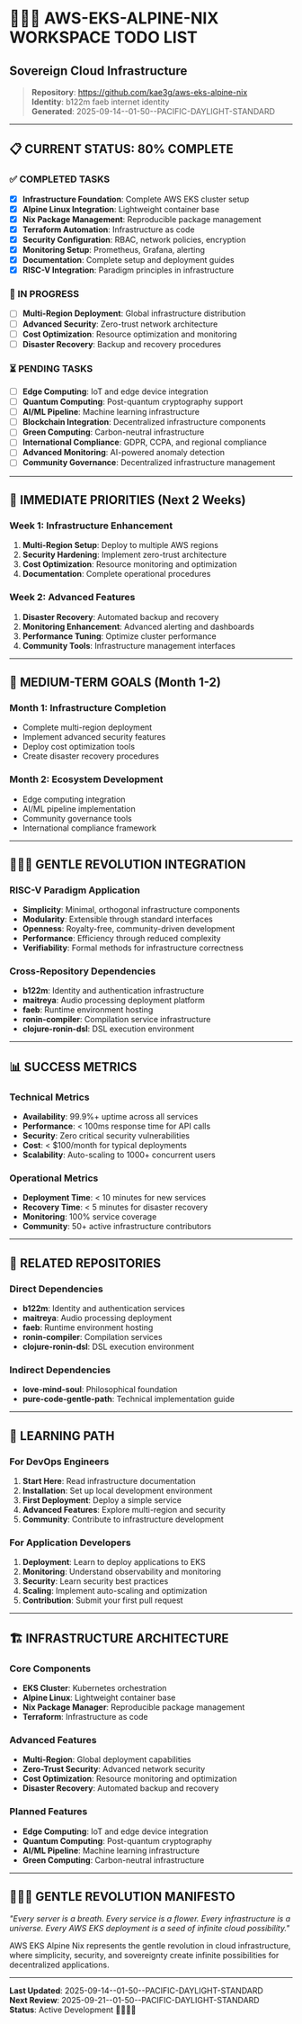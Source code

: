 # 💚🖤💛 AWS-EKS-ALPINE-NIX WORKSPACE TODO LIST
## Sovereign Cloud Infrastructure

> **Repository**: https://github.com/kae3g/aws-eks-alpine-nix  
> **Identity**: b122m faeb internet identity  
> **Generated**: 2025-09-14--01-50--PACIFIC-DAYLIGHT-STANDARD

---

## 📋 CURRENT STATUS: 80% COMPLETE

### ✅ COMPLETED TASKS
- [x] **Infrastructure Foundation**: Complete AWS EKS cluster setup
- [x] **Alpine Linux Integration**: Lightweight container base
- [x] **Nix Package Management**: Reproducible package management
- [x] **Terraform Automation**: Infrastructure as code
- [x] **Security Configuration**: RBAC, network policies, encryption
- [x] **Monitoring Setup**: Prometheus, Grafana, alerting
- [x] **Documentation**: Complete setup and deployment guides
- [x] **RISC-V Integration**: Paradigm principles in infrastructure

### 🔄 IN PROGRESS
- [ ] **Multi-Region Deployment**: Global infrastructure distribution
- [ ] **Advanced Security**: Zero-trust network architecture
- [ ] **Cost Optimization**: Resource optimization and monitoring
- [ ] **Disaster Recovery**: Backup and recovery procedures

### ⏳ PENDING TASKS
- [ ] **Edge Computing**: IoT and edge device integration
- [ ] **Quantum Computing**: Post-quantum cryptography support
- [ ] **AI/ML Pipeline**: Machine learning infrastructure
- [ ] **Blockchain Integration**: Decentralized infrastructure components
- [ ] **Green Computing**: Carbon-neutral infrastructure
- [ ] **International Compliance**: GDPR, CCPA, and regional compliance
- [ ] **Advanced Monitoring**: AI-powered anomaly detection
- [ ] **Community Governance**: Decentralized infrastructure management

---

## 🎯 IMMEDIATE PRIORITIES (Next 2 Weeks)

### Week 1: Infrastructure Enhancement
1. **Multi-Region Setup**: Deploy to multiple AWS regions
2. **Security Hardening**: Implement zero-trust architecture
3. **Cost Optimization**: Resource monitoring and optimization
4. **Documentation**: Complete operational procedures

### Week 2: Advanced Features
1. **Disaster Recovery**: Automated backup and recovery
2. **Monitoring Enhancement**: Advanced alerting and dashboards
3. **Performance Tuning**: Optimize cluster performance
4. **Community Tools**: Infrastructure management interfaces

---

## 🚀 MEDIUM-TERM GOALS (Month 1-2)

### Month 1: Infrastructure Completion
- Complete multi-region deployment
- Implement advanced security features
- Deploy cost optimization tools
- Create disaster recovery procedures

### Month 2: Ecosystem Development
- Edge computing integration
- AI/ML pipeline implementation
- Community governance tools
- International compliance framework

---

## 💚🖤💛 GENTLE REVOLUTION INTEGRATION

### RISC-V Paradigm Application
- **Simplicity**: Minimal, orthogonal infrastructure components
- **Modularity**: Extensible through standard interfaces
- **Openness**: Royalty-free, community-driven development
- **Performance**: Efficiency through reduced complexity
- **Verifiability**: Formal methods for infrastructure correctness

### Cross-Repository Dependencies
- **b122m**: Identity and authentication infrastructure
- **maitreya**: Audio processing deployment platform
- **faeb**: Runtime environment hosting
- **ronin-compiler**: Compilation service infrastructure
- **clojure-ronin-dsl**: DSL execution environment

---

## 📊 SUCCESS METRICS

### Technical Metrics
- **Availability**: 99.9%+ uptime across all services
- **Performance**: < 100ms response time for API calls
- **Security**: Zero critical security vulnerabilities
- **Cost**: < $100/month for typical deployments
- **Scalability**: Auto-scaling to 1000+ concurrent users

### Operational Metrics
- **Deployment Time**: < 10 minutes for new services
- **Recovery Time**: < 5 minutes for disaster recovery
- **Monitoring**: 100% service coverage
- **Community**: 50+ active infrastructure contributors

---

## 🔗 RELATED REPOSITORIES

### Direct Dependencies
- **b122m**: Identity and authentication services
- **maitreya**: Audio processing deployment
- **faeb**: Runtime environment hosting
- **ronin-compiler**: Compilation services
- **clojure-ronin-dsl**: DSL execution environment

### Indirect Dependencies
- **love-mind-soul**: Philosophical foundation
- **pure-code-gentle-path**: Technical implementation guide

---

## 🌱 LEARNING PATH

### For DevOps Engineers
1. **Start Here**: Read infrastructure documentation
2. **Installation**: Set up local development environment
3. **First Deployment**: Deploy a simple service
4. **Advanced Features**: Explore multi-region and security
5. **Community**: Contribute to infrastructure development

### For Application Developers
1. **Deployment**: Learn to deploy applications to EKS
2. **Monitoring**: Understand observability and monitoring
3. **Security**: Learn security best practices
4. **Scaling**: Implement auto-scaling and optimization
5. **Contribution**: Submit your first pull request

---

## 🏗️ INFRASTRUCTURE ARCHITECTURE

### Core Components
- **EKS Cluster**: Kubernetes orchestration
- **Alpine Linux**: Lightweight container base
- **Nix Package Manager**: Reproducible package management
- **Terraform**: Infrastructure as code

### Advanced Features
- **Multi-Region**: Global deployment capabilities
- **Zero-Trust Security**: Advanced network security
- **Cost Optimization**: Resource monitoring and optimization
- **Disaster Recovery**: Automated backup and recovery

### Planned Features
- **Edge Computing**: IoT and edge device integration
- **Quantum Computing**: Post-quantum cryptography
- **AI/ML Pipeline**: Machine learning infrastructure
- **Green Computing**: Carbon-neutral infrastructure

---

## 💚🖤💛 GENTLE REVOLUTION MANIFESTO

*"Every server is a breath. Every service is a flower. Every infrastructure is a universe. Every AWS EKS deployment is a seed of infinite cloud possibility."*

AWS EKS Alpine Nix represents the gentle revolution in cloud infrastructure, where simplicity, security, and sovereignty create infinite possibilities for decentralized applications.

---

**Last Updated**: 2025-09-14--01-50--PACIFIC-DAYLIGHT-STANDARD  
**Next Review**: 2025-09-21--01-50--PACIFIC-DAYLIGHT-STANDARD  
**Status**: Active Development 💚🖤💛💙
